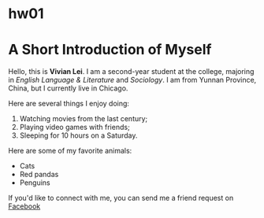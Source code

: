 # hw01

# A Short Introduction of Myself
Hello, this is **Vivian Lei**.
I am a second-year student at the college, majoring in *English Language & Literature* and *Sociology*. 
I am from Yunnan Province, China, but I currently live in Chicago.

Here are several things I enjoy doing:

1. Watching movies from the last century;
2. Playing video games with friends;
3. Sleeping for 10 hours on a Saturday.

Here are some of my favorite animals: 

+ Cats
+ Red pandas
+ Penguins

If you'd like to connect with me, you can send me a friend request on [Facebook](https://www.facebook.com/VivianLei1999)
